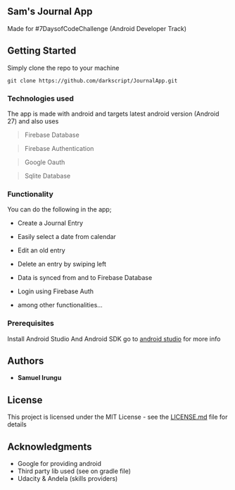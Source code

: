 ## Sam's Journal App

Made for #7DaysofCodeChallenge (Android Developer Track)

## Getting Started

Simply clone the repo to your machine

```
git clone https://github.com/darkscript/JournalApp.git
```

### Technologies used

The app is made with android and targets latest android version (Android 27) and also uses

> Firebase Database

> Firebase Authentication

> Google Oauth

> Sqlite Database

### Functionality

You can do the following in the app;

* Create a Journal Entry

* Easily select a date from calendar

* Edit an old entry

* Delete an entry by swiping left

* Data is synced from and to Firebase Database

* Login using Firebase Auth

* among other functionalities...

### Prerequisites

Install Android Studio And Android SDK go to  [android studio](https://developer.android.com/studio/install) for more info


## Authors

* **Samuel Irungu**

## License

This project is licensed under the MIT License - see the [LICENSE.md](LICENSE.md) file for details

## Acknowledgments

* Google for providing android
* Third party lib used (see on gradle file)
* Udacity & Andela (skills providers)